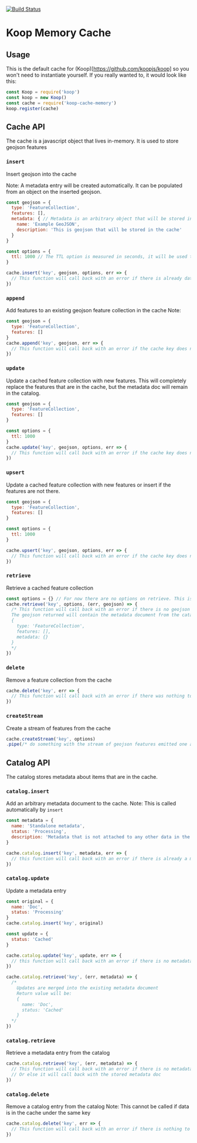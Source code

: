 [![Build Status](https://travis-ci.org/koopjs/koop-cache-memory.svg?branch=master)](https://travis-ci.org/koopjs/koop-cache-memory)

# Koop Memory Cache

## Usage

This is the default cache for (Koop)[https://github.com/koopjs/koop] so you won't need to instantiate yourself. If you really wanted to, it would look like this:

```js
const Koop = require('koop')
const koop = new Koop()
const cache = require('koop-cache-memory')
koop.register(cache)
```

## Cache API
The cache is a javascript object that lives in-memory. It is used to store geojson features

### `insert`
Insert geojson into the cache

Note: A metadata entry will be created automatically. It can be populated from an object on the inserted geojson.

```js
const geojson = {
  type: 'FeatureCollection',
  features: [],
  metadata: { // Metadata is an arbitrary object that will be stored in the catalog under the same key as the geojson
    name: 'Example GeoJSON',
    description: 'This is geojson that will be stored in the cache'
  }
}

const options = {
  ttl: 1000 // The TTL option is measured in seconds, it will be used to set the `expires` field in the catalog entry
}

cache.insert('key', geojson, options, err => {
  // This function will call back with an error if there is already data in the cache using the same key
})
```

### `append`
Add features to an existing geojson feature collection in the cache
Note:

```js
const geojson = {
  type: 'FeatureCollection',
  features: []
}
cache.append('key', geojson, err => {
  // This function will call back with an error if the cache key does not exist
})
```

### `update`
Update a cached feature collection with new features.
This will completely replace the features that are in the cache, but the metadata doc will remain in the catalog.

```js
const geojson = {
  type: 'FeatureCollection',
  features: []
}

const options = {
  ttl: 1000
}
cache.update('key', geojson, options, err => {
  // This function will call back with an error if the cache key does not exist
})
```

### `upsert`
Update a cached feature collection with new features or insert if the features are not there.

```js
const geojson = {
  type: 'FeatureCollection',
  features: []
}

const options = {
  ttl: 1000
}

cache.upsert('key', geojson, options, err => {
  // This function will call back with an error if the cache key does not exist
})
```

### `retrieve`
Retrieve a cached feature collection

```js
const options = {} // For now there are no options on retrieve. This is meant for compatibility with the general cache API
cache.retrieve('key', options, (err, geojson) => {
  /* This function will call back with an error if there is no geojson in the cache
  The geojson returned will contain the metadata document from the catalog
  {
    type: 'FeatureCollection',
    features: [],
    metadata: {}
  }
  */
})
```

### `delete`
Remove a feature collection from the cache

```js
cache.delete('key', err => {
  // This function will call back with an error if there was nothing to delete
})
```

### `createStream`
Create a stream of features from the cache

```js
cache.createStream('key', options)
.pipe(/* do something with the stream of geojson features emitted one at a time */)
```

## Catalog API
The catalog stores metadata about items that are in the cache.

### `catalog.insert`
Add an arbitrary metadata document to the cache.
Note: This is called automatically by `insert`

```js
const metadata = {
  name: 'Standalone metadata',
  status: 'Processing',
  description: 'Metadata that is not attached to any other data in the cache'
}

cache.catalog.insert('key', metadata, err => {
  // this function will call back with an error if there is already a metadata document using the same key
})
```

### `catalog.update`
Update a metadata entry

```js
const original = {
  name: 'Doc',
  status: 'Processing'
}
cache.catalog.insert('key', original)

const update = {
  status: 'Cached'
}

cache.catalog.update('key', update, err => {
  // this function will call back with an error if there is no metadata in the catalog using that key
})

cache.catalog.retrieve('key', (err, metadata) => {
  /*
    Updates are merged into the existing metadata document
    Return value will be:
    {
      name: 'Doc',
      status: 'Cached'
    }
  */
})
```

### `catalog.retrieve`
Retrieve a metadata entry from the catalog

```js
cache.catalog.retrieve('key', (err, metadata) => {
  // This function will call back with an error if there is no metadata stored under the given key
  // Or else it will call back with the stored metadata doc
})
```

### `catalog.delete`
Remove a catalog entry from the catalog
Note: This cannot be called if data is in the cache under the same key

```js
cache.catalog.delete('key', err => {
  // This function will call back with an error if there is nothing to delete or if there is still data in the cache using the same key
})
```
